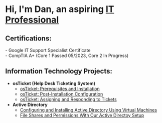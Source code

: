 <h1>Hi, I'm Dan, an aspiring <a href="https://www.linkedin.com/in/dan-demereckis/">IT Professional</a></h1>

<h2>Certifications:</h2>
  - Google IT Support Specialist Certificate <br>
  - CompTIA A+ (Core 1 Passed 05/2023, Core 2 In Progress)

<h2>Information Technology Projects:</h2>

- <b>osTicket (Help Desk Ticketing System)</b>
  - [osTicket: Prerequisites and Installation](https://github.com/dandemereckis/osticket-installation)
  - [osTicket: Post-Installation Configuration](https://github.com/dandemereckis/osticket-configuration)
  - [osTicket: Assigning and Responding to Tickets](https://github.com/dandemereckis/osticket-inuse)
- <b>Active Directory</b>
  - [Configuring and Installing Active Directory Using Virtual Machines](https://github.com/dandemereckis/ad-configure)
  - [File Shares and Permissions With Our Active Directoy Setup](https://github.com/dandemereckis/ad-permissions)

